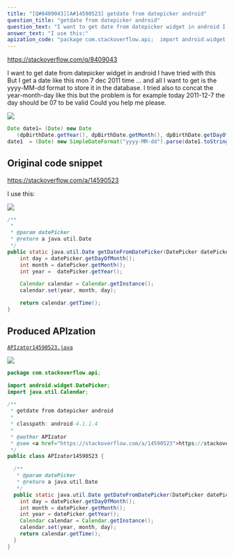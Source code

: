 ```yaml
---
title: "[Q#8409043][A#14590523] getdate from datepicker android"
question_title: "getdate from datepicker android"
question_text: "I want to get date from datepicker widget in android I have tried with this But I get a date like this mon 7 dec 2011 time ... and all I want to get is the yyyy-MM-dd format to store it in the database. I tried also to concat the year-month-day like this but the problem is for example today  2011-12-7 the day should  be 07 to be valid Could you help me please."
answer_text: "I use this:"
apization_code: "package com.stackoverflow.api;  import android.widget.DatePicker; import java.util.Calendar;  /**  * getdate from datepicker android  *  * classpath: android-4.1.1.4  *  * @author APIzator  * @see <a href=\"https://stackoverflow.com/a/14590523\">https://stackoverflow.com/a/14590523</a>  */ public class APIzator14590523 {    /**    * @param datePicker    * @return a java.util.Date    */   public static java.util.Date getDateFromDatePicker(DatePicker datePicker) {     int day = datePicker.getDayOfMonth();     int month = datePicker.getMonth();     int year = datePicker.getYear();     Calendar calendar = Calendar.getInstance();     calendar.set(year, month, day);     return calendar.getTime();   } }"
---
```


https://stackoverflow.com/q/8409043

I want to get date from datepicker widget in android I have tried with this
But I get a date like this mon 7 dec 2011 time ... and all I want to get is the yyyy-MM-dd format to store it in the database.
I tried also to concat the year-month-day like this but the problem is for example today 
2011-12-7 the day should  be 07 to be valid
Could you help me please.


<div class="code-logo"><img src="/stackoverflow.png" /></div>

```java
Date date1= (Date) new Date
   (dpBirthDate.getYear(), dpBirthDate.getMonth(), dpBirthDate.getDayOfMonth());
date1  = (Date) new SimpleDateFormat("yyyy-MM-dd").parse(date1.toString());
```


## Original code snippet

https://stackoverflow.com/a/14590523

I use this:

<div class="code-logo"><img src="/stackoverflow.png" /></div>

```java
/**
 * 
 * @param datePicker
 * @return a java.util.Date
 */
public static java.util.Date getDateFromDatePicker(DatePicker datePicker){
    int day = datePicker.getDayOfMonth();
    int month = datePicker.getMonth();
    int year =  datePicker.getYear();

    Calendar calendar = Calendar.getInstance();
    calendar.set(year, month, day);

    return calendar.getTime();
}
```

## Produced APIzation

[`APIzator14590523.java`](https://github.com/blind-papers/apization-temp-data/raw/main/search/APIzator14590523.java)

<div class="code-logo"><img src="/apizator.png" /></div>

```java
package com.stackoverflow.api;

import android.widget.DatePicker;
import java.util.Calendar;

/**
 * getdate from datepicker android
 *
 * classpath: android-4.1.1.4
 *
 * @author APIzator
 * @see <a href="https://stackoverflow.com/a/14590523">https://stackoverflow.com/a/14590523</a>
 */
public class APIzator14590523 {

  /**
   * @param datePicker
   * @return a java.util.Date
   */
  public static java.util.Date getDateFromDatePicker(DatePicker datePicker) {
    int day = datePicker.getDayOfMonth();
    int month = datePicker.getMonth();
    int year = datePicker.getYear();
    Calendar calendar = Calendar.getInstance();
    calendar.set(year, month, day);
    return calendar.getTime();
  }
}

```